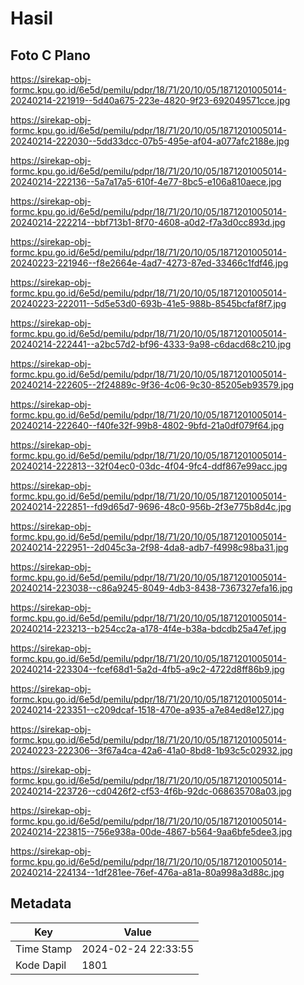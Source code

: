 # Hasil

## Foto C Plano

https://sirekap-obj-formc.kpu.go.id/6e5d/pemilu/pdpr/18/71/20/10/05/1871201005014-20240214-221919--5d40a675-223e-4820-9f23-692049571cce.jpg

https://sirekap-obj-formc.kpu.go.id/6e5d/pemilu/pdpr/18/71/20/10/05/1871201005014-20240214-222030--5dd33dcc-07b5-495e-af04-a077afc2188e.jpg

https://sirekap-obj-formc.kpu.go.id/6e5d/pemilu/pdpr/18/71/20/10/05/1871201005014-20240214-222136--5a7a17a5-610f-4e77-8bc5-e106a810aece.jpg

https://sirekap-obj-formc.kpu.go.id/6e5d/pemilu/pdpr/18/71/20/10/05/1871201005014-20240214-222214--bbf713b1-8f70-4608-a0d2-f7a3d0cc893d.jpg

https://sirekap-obj-formc.kpu.go.id/6e5d/pemilu/pdpr/18/71/20/10/05/1871201005014-20240223-221946--f8e2664e-4ad7-4273-87ed-33466c1fdf46.jpg

https://sirekap-obj-formc.kpu.go.id/6e5d/pemilu/pdpr/18/71/20/10/05/1871201005014-20240223-222011--5d5e53d0-693b-41e5-988b-8545bcfaf8f7.jpg

https://sirekap-obj-formc.kpu.go.id/6e5d/pemilu/pdpr/18/71/20/10/05/1871201005014-20240214-222441--a2bc57d2-bf96-4333-9a98-c6dacd68c210.jpg

https://sirekap-obj-formc.kpu.go.id/6e5d/pemilu/pdpr/18/71/20/10/05/1871201005014-20240214-222605--2f24889c-9f36-4c06-9c30-85205eb93579.jpg

https://sirekap-obj-formc.kpu.go.id/6e5d/pemilu/pdpr/18/71/20/10/05/1871201005014-20240214-222640--f40fe32f-99b8-4802-9bfd-21a0df079f64.jpg

https://sirekap-obj-formc.kpu.go.id/6e5d/pemilu/pdpr/18/71/20/10/05/1871201005014-20240214-222813--32f04ec0-03dc-4f04-9fc4-ddf867e99acc.jpg

https://sirekap-obj-formc.kpu.go.id/6e5d/pemilu/pdpr/18/71/20/10/05/1871201005014-20240214-222851--fd9d65d7-9696-48c0-956b-2f3e775b8d4c.jpg

https://sirekap-obj-formc.kpu.go.id/6e5d/pemilu/pdpr/18/71/20/10/05/1871201005014-20240214-222951--2d045c3a-2f98-4da8-adb7-f4998c98ba31.jpg

https://sirekap-obj-formc.kpu.go.id/6e5d/pemilu/pdpr/18/71/20/10/05/1871201005014-20240214-223038--c86a9245-8049-4db3-8438-7367327efa16.jpg

https://sirekap-obj-formc.kpu.go.id/6e5d/pemilu/pdpr/18/71/20/10/05/1871201005014-20240214-223213--b254cc2a-a178-4f4e-b38a-bdcdb25a47ef.jpg

https://sirekap-obj-formc.kpu.go.id/6e5d/pemilu/pdpr/18/71/20/10/05/1871201005014-20240214-223304--fcef68d1-5a2d-4fb5-a9c2-4722d8ff86b9.jpg

https://sirekap-obj-formc.kpu.go.id/6e5d/pemilu/pdpr/18/71/20/10/05/1871201005014-20240214-223351--c209dcaf-1518-470e-a935-a7e84ed8e127.jpg

https://sirekap-obj-formc.kpu.go.id/6e5d/pemilu/pdpr/18/71/20/10/05/1871201005014-20240223-222306--3f67a4ca-42a6-41a0-8bd8-1b93c5c02932.jpg

https://sirekap-obj-formc.kpu.go.id/6e5d/pemilu/pdpr/18/71/20/10/05/1871201005014-20240214-223726--cd0426f2-cf53-4f6b-92dc-068635708a03.jpg

https://sirekap-obj-formc.kpu.go.id/6e5d/pemilu/pdpr/18/71/20/10/05/1871201005014-20240214-223815--756e938a-00de-4867-b564-9aa6bfe5dee3.jpg

https://sirekap-obj-formc.kpu.go.id/6e5d/pemilu/pdpr/18/71/20/10/05/1871201005014-20240214-224134--1df281ee-76ef-476a-a81a-80a998a3d88c.jpg


## Metadata

| Key        | Value               |
| ---------- | ------------------- |
| Time Stamp | 2024-02-24 22:33:55 |
| Kode Dapil | 1801                |



